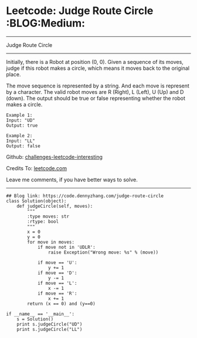 # Leetcode: Judge Route Circle     :BLOG:Medium:


---

Judge Route Circle  

---

Initially, there is a Robot at position (0, 0). Given a sequence of its moves, judge if this robot makes a circle, which means it moves back to the original place.  

The move sequence is represented by a string. And each move is represent by a character. The valid robot moves are R (Right), L (Left), U (Up) and D (down). The output should be true or false representing whether the robot makes a circle.  

    Example 1:
    Input: "UD"
    Output: true

    Example 2:
    Input: "LL"
    Output: false

Github: [challenges-leetcode-interesting](https://github.com/DennyZhang/challenges-leetcode-interesting/tree/master/judge-route-circle)  

Credits To: [leetcode.com](https://leetcode.com/problems/judge-route-circle/description/)  

Leave me comments, if you have better ways to solve.  

---

    ## Blog link: https://code.dennyzhang.com/judge-route-circle
    class Solution(object):
        def judgeCircle(self, moves):
            """
            :type moves: str
            :rtype: bool
            """
            x = 0
            y = 0
            for move in moves:
                if move not in 'UDLR':
                    raise Exception("Wrong move: %s" % (move))
    
                if move == 'U':
                    y += 1
                if move == 'D':
                    y -= 1
                if move == 'L':
                    x -= 1
                if move == 'R':
                    x += 1
            return (x == 0) and (y==0)
    
    if __name__ == '__main__':
        s = Solution()
        print s.judgeCircle("UD")
        print s.judgeCircle("LL")